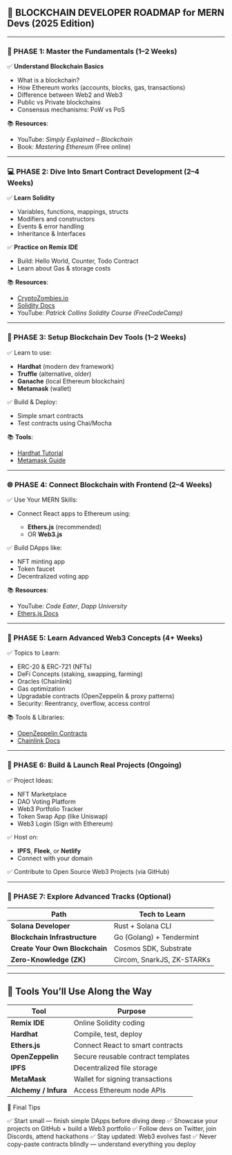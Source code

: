 ## 🚀 BLOCKCHAIN DEVELOPER ROADMAP for MERN Devs (2025 Edition)

---

### 🔰 PHASE 1: Master the Fundamentals (1–2 Weeks)

✅ **Understand Blockchain Basics**

* What is a blockchain?
* How Ethereum works (accounts, blocks, gas, transactions)
* Difference between Web2 and Web3
* Public vs Private blockchains
* Consensus mechanisms: PoW vs PoS

📚 **Resources**:

* YouTube: *Simply Explained – Blockchain*
* Book: *Mastering Ethereum* (Free online)

---

### 💻 PHASE 2: Dive Into Smart Contract Development (2–4 Weeks)

✅ **Learn Solidity**

* Variables, functions, mappings, structs
* Modifiers and constructors
* Events & error handling
* Inheritance & Interfaces

✅ **Practice on Remix IDE**

* Build: Hello World, Counter, Todo Contract
* Learn about Gas & storage costs

📚 **Resources**:

* [CryptoZombies.io](https://cryptozombies.io/)
* [Solidity Docs](https://docs.soliditylang.org)
* YouTube: *Patrick Collins Solidity Course (FreeCodeCamp)*

---

### 🔨 PHASE 3: Setup Blockchain Dev Tools (1–2 Weeks)

✅ Learn to use:

* **Hardhat** (modern dev framework)
* **Truffle** (alternative, older)
* **Ganache** (local Ethereum blockchain)
* **Metamask** (wallet)

✅ Build & Deploy:

* Simple smart contracts
* Test contracts using Chai/Mocha

📚 **Tools**:

* [Hardhat Tutorial](https://hardhat.org/tutorial)
* [Metamask Guide](https://metamask.io/)

---

### 🌐 PHASE 4: Connect Blockchain with Frontend (2–4 Weeks)

✅ Use Your MERN Skills:

* Connect React apps to Ethereum using:

  * **Ethers.js** (recommended)
  * OR **Web3.js**

✅ Build DApps like:

* NFT minting app
* Token faucet
* Decentralized voting app

📚 **Resources**:

* YouTube: *Code Eater*, *Dapp University*
* [Ethers.js Docs](https://docs.ethers.org)

---

### 🧠 PHASE 5: Learn Advanced Web3 Concepts (4+ Weeks)

✅ Topics to Learn:

* ERC-20 & ERC-721 (NFTs)
* DeFi Concepts (staking, swapping, farming)
* Oracles (Chainlink)
* Gas optimization
* Upgradable contracts (OpenZeppelin & proxy patterns)
* Security: Reentrancy, overflow, access control

📚 Tools & Libraries:

* [OpenZeppelin Contracts](https://openzeppelin.com/contracts/)
* [Chainlink Docs](https://docs.chain.link/)

---

### 🔗 PHASE 6: Build & Launch Real Projects (Ongoing)

✅ Project Ideas:

* NFT Marketplace
* DAO Voting Platform
* Web3 Portfolio Tracker
* Token Swap App (like Uniswap)
* Web3 Login (Sign with Ethereum)

✅ Host on:

* **IPFS**, **Fleek**, or **Netlify**
* Connect with your domain

✅ Contribute to Open Source Web3 Projects (via GitHub)

---

### 🧠 PHASE 7: Explore Advanced Tracks (Optional)

| Path                           | Tech to Learn              |
| ------------------------------ | -------------------------- |
| **Solana Developer**           | Rust + Solana CLI          |
| **Blockchain Infrastructure**  | Go (Golang) + Tendermint   |
| **Create Your Own Blockchain** | Cosmos SDK, Substrate      |
| **Zero-Knowledge (ZK)**        | Circom, SnarkJS, ZK-STARKs |

---

## 🔧 Tools You’ll Use Along the Way

| Tool                 | Purpose                            |
| -------------------- | ---------------------------------- |
| **Remix IDE**        | Online Solidity coding             |
| **Hardhat**          | Compile, test, deploy              |
| **Ethers.js**        | Connect React to smart contracts   |
| **OpenZeppelin**     | Secure reusable contract templates |
| **IPFS**             | Decentralized file storage         |
| **MetaMask**         | Wallet for signing transactions    |
| **Alchemy / Infura** | Access Ethereum node APIs          |

🎯 Final Tips

✅ Start small — finish simple DApps before diving deep
✅ Showcase your projects on GitHub + build a Web3 portfolio
✅ Follow devs on Twitter, join Discords, attend hackathons
✅ Stay updated: Web3 evolves fast
✅ Never copy-paste contracts blindly — understand everything you deploy

